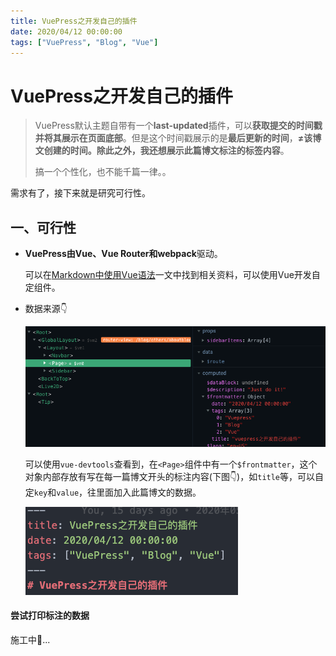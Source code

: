 ```yaml
---
title: VuePress之开发自己的插件
date: 2020/04/12 00:00:00
tags: ["VuePress", "Blog", "Vue"]
---
```

# VuePress之开发自己的插件

<ClientOnly>
  <display-bar :displayData="$frontmatter"></display-bar>
</ClientOnly>

> VuePress默认主题自带有一个**last-updated**插件，可以**获取提交的时间戳并将其展示在页面底部**。但是这个时间戳展示的是**最后更新的时间**，**≠**该博文创建的时间。除此之外，我还想展示此篇博文**标注的标签内容**。
>
> 搞一个个性化，也不能千篇一律。。

需求有了，接下来就是研究可行性。

## 一、可行性

* **VuePress由Vue、Vue Router和webpack**驱动。

  可以在[Markdown中使用Vue语法](https://www.vuepress.cn/guide/using-vue.html)一文中找到相关资料，可以使用Vue开发自定组件。

* 数据来源👇

  ![vuepress-make-plugin-01](/images/other/aboutblog/vuepress-make-plugin-01.png)

  可以使用`vue-devtools`查看到，在`<Page>`组件中有一个`$frontmatter`，这个对象内部存放有写在每一篇博文开头的标注内容(下图👇)，如`title`等，可以自定`key`和`value`，往里面加入此篇博文的数据。

  ![vuepress-make-plugin-02](/images/other/aboutblog/vuepress-make-plugin-02.png)

#### 尝试打印标注的数据



施工中🚧...


